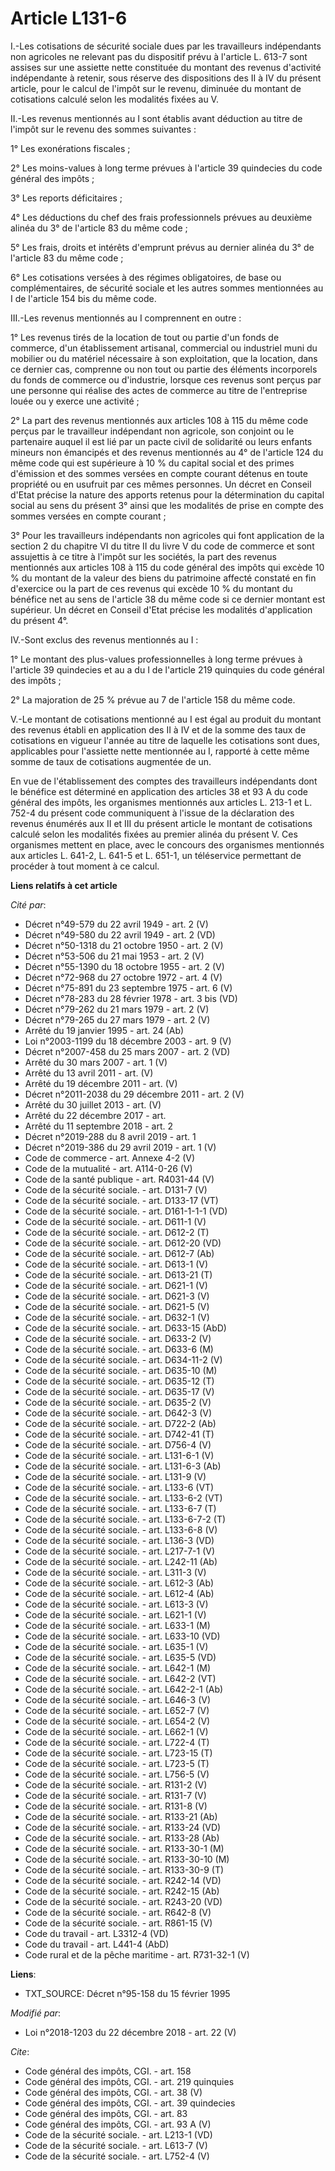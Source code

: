 # Article L131-6

I.-Les cotisations de sécurité sociale dues par les travailleurs indépendants non agricoles ne relevant pas du dispositif
prévu à l'article L. 613-7 sont assises sur une assiette nette constituée du montant des revenus d'activité indépendante à
retenir, sous réserve des dispositions des II à IV du présent article, pour le calcul de l'impôt sur le revenu, diminuée du
montant de cotisations calculé selon les modalités fixées au V. 

II.-Les revenus mentionnés au I sont établis avant déduction au titre de l'impôt sur le revenu des sommes suivantes : 

1° Les exonérations fiscales ; 

2° Les moins-values à long terme prévues à l'article 39 quindecies du code général des impôts ; 

3° Les reports déficitaires ; 

4° Les déductions du chef des frais professionnels prévues au deuxième alinéa du 3° de l'article 83 du même code ; 

5° Les frais, droits et intérêts d'emprunt prévus au dernier alinéa du 3° de l'article 83 du même code ; 

6° Les cotisations versées à des régimes obligatoires, de base ou complémentaires, de sécurité sociale et les autres sommes
mentionnées au I de l'article 154 bis du même code. 

III.-Les revenus mentionnés au I comprennent en outre : 

1° Les revenus tirés de la location de tout ou partie d'un fonds de commerce, d'un établissement artisanal, commercial ou
industriel muni du mobilier ou du matériel nécessaire à son exploitation, que la location, dans ce dernier cas, comprenne ou
non tout ou partie des éléments incorporels du fonds de commerce ou d'industrie, lorsque ces revenus sont perçus par une
personne qui réalise des actes de commerce au titre de l'entreprise louée ou y exerce une activité ; 

2° La part des revenus mentionnés aux articles 108 à 115 du même code perçus par le travailleur indépendant non agricole, son
conjoint ou le partenaire auquel il est lié par un pacte civil de solidarité ou leurs enfants mineurs non émancipés et des
revenus mentionnés au 4° de l'article 124 du même code qui est supérieure à 10 % du capital social et des primes d'émission
et des sommes versées en compte courant détenus en toute propriété ou en usufruit par ces mêmes personnes. Un décret en
Conseil d'Etat précise la nature des apports retenus pour la détermination du capital social au sens du présent 3° ainsi que
les modalités de prise en compte des sommes versées en compte courant ; 

3° Pour les travailleurs indépendants non agricoles qui font application de la section 2 du chapitre VI du titre II du livre
V du code de commerce et sont assujettis à ce titre à l'impôt sur les sociétés, la part des revenus mentionnés aux articles
108 à 115 du code général des impôts qui excède 10 % du montant de la valeur des biens du patrimoine affecté constaté en fin
d'exercice ou la part de ces revenus qui excède 10 % du montant du bénéfice net au sens de l'article 38 du même code si ce
dernier montant est supérieur. Un décret en Conseil d'Etat précise les modalités d'application du présent 4°. 

IV.-Sont exclus des revenus mentionnés au I : 

1° Le montant des plus-values professionnelles à long terme prévues à l'article 39 quindecies et au a du I de l'article 219
quinquies du code général des impôts ; 

2° La majoration de 25 % prévue au 7 de l'article 158 du même code. 

V.-Le montant de cotisations mentionné au I est égal au produit du montant des revenus établi en application des II à IV et
de la somme des taux de cotisations en vigueur l'année au titre de laquelle les cotisations sont dues, applicables pour
l'assiette nette mentionnée au I, rapporté à cette même somme de taux de cotisations augmentée de un. 

En vue de l'établissement des comptes des travailleurs indépendants dont le bénéfice est déterminé en application des
articles 38 et 93 A du code général des impôts, les organismes mentionnés aux articles L. 213-1 et L. 752-4 du présent code
communiquent à l'issue de la déclaration des revenus énumérés aux II et III du présent article le montant de cotisations
calculé selon les modalités fixées au premier alinéa du présent V. Ces organismes mettent en place, avec le concours des
organismes mentionnés aux articles L. 641-2, L. 641-5 et L. 651-1, un téléservice permettant de procéder à tout moment à ce
calcul.

**Liens relatifs à cet article**

_Cité par_:

  - Décret n°49-579 du 22 avril 1949 - art. 2 (V)
  - Décret n°49-580 du 22 avril 1949 - art. 2 (VD)
  - Décret n°50-1318 du 21 octobre 1950 - art. 2 (V)
  - Décret n°53-506 du 21 mai 1953 - art. 2 (V)
  - Décret n°55-1390 du 18 octobre 1955 - art. 2 (V)
  - Décret n°72-968 du 27 octobre 1972 - art. 4 (V)
  - Décret n°75-891 du 23 septembre 1975 - art. 6 (V)
  - Décret n°78-283 du 28 février 1978 - art. 3 bis (VD)
  - Décret n°79-262 du 21 mars 1979 - art. 2 (V)
  - Décret n°79-265 du 27 mars 1979 - art. 2 (V)
  - Arrêté du 19 janvier 1995 - art. 24 (Ab)
  - Loi n°2003-1199 du 18 décembre 2003 - art. 9 (V)
  - Décret n°2007-458 du 25 mars 2007 - art. 2 (VD)
  - Arrêté du 30 mars 2007 - art. 1 (V)
  - Arrêté du 13 avril 2011 - art. (V)
  - Arrêté du 19 décembre 2011 - art. (V)
  - Décret n°2011-2038 du 29 décembre 2011 - art. 2 (V)
  - Arrêté du 30 juillet 2013 - art. (V)
  - Arrêté du 22 décembre 2017 - art.
  - Arrêté du 11 septembre 2018 - art. 2
  - Décret n°2019-288 du 8 avril 2019 - art. 1
  - Décret n°2019-386 du 29 avril 2019 - art. 1 (V)
  - Code de commerce - art. Annexe 4-2 (V)
  - Code de la mutualité - art. A114-0-26 (V)
  - Code de la santé publique - art. R4031-44 (V)
  - Code de la sécurité sociale. - art. D131-7 (V)
  - Code de la sécurité sociale. - art. D133-17 (VT)
  - Code de la sécurité sociale. - art. D161-1-1-1 (VD)
  - Code de la sécurité sociale. - art. D611-1 (V)
  - Code de la sécurité sociale. - art. D612-2 (T)
  - Code de la sécurité sociale. - art. D612-20 (VD)
  - Code de la sécurité sociale. - art. D612-7 (Ab)
  - Code de la sécurité sociale. - art. D613-1 (V)
  - Code de la sécurité sociale. - art. D613-21 (T)
  - Code de la sécurité sociale. - art. D621-1 (V)
  - Code de la sécurité sociale. - art. D621-3 (V)
  - Code de la sécurité sociale. - art. D621-5 (V)
  - Code de la sécurité sociale. - art. D632-1 (V)
  - Code de la sécurité sociale. - art. D633-15 (AbD)
  - Code de la sécurité sociale. - art. D633-2 (V)
  - Code de la sécurité sociale. - art. D633-6 (M)
  - Code de la sécurité sociale. - art. D634-11-2 (V)
  - Code de la sécurité sociale. - art. D635-10 (M)
  - Code de la sécurité sociale. - art. D635-12 (T)
  - Code de la sécurité sociale. - art. D635-17 (V)
  - Code de la sécurité sociale. - art. D635-2 (V)
  - Code de la sécurité sociale. - art. D642-3 (V)
  - Code de la sécurité sociale. - art. D722-2 (Ab)
  - Code de la sécurité sociale. - art. D742-41 (T)
  - Code de la sécurité sociale. - art. D756-4 (V)
  - Code de la sécurité sociale. - art. L131-6-1 (V)
  - Code de la sécurité sociale. - art. L131-6-3 (Ab)
  - Code de la sécurité sociale. - art. L131-9 (V)
  - Code de la sécurité sociale. - art. L133-6 (VT)
  - Code de la sécurité sociale. - art. L133-6-2 (VT)
  - Code de la sécurité sociale. - art. L133-6-7 (T)
  - Code de la sécurité sociale. - art. L133-6-7-2 (T)
  - Code de la sécurité sociale. - art. L133-6-8 (V)
  - Code de la sécurité sociale. - art. L136-3 (VD)
  - Code de la sécurité sociale. - art. L217-7-1 (V)
  - Code de la sécurité sociale. - art. L242-11 (Ab)
  - Code de la sécurité sociale. - art. L311-3 (V)
  - Code de la sécurité sociale. - art. L612-3 (Ab)
  - Code de la sécurité sociale. - art. L612-4 (Ab)
  - Code de la sécurité sociale. - art. L613-3 (V)
  - Code de la sécurité sociale. - art. L621-1 (V)
  - Code de la sécurité sociale. - art. L633-1 (M)
  - Code de la sécurité sociale. - art. L633-10 (VD)
  - Code de la sécurité sociale. - art. L635-1 (V)
  - Code de la sécurité sociale. - art. L635-5 (VD)
  - Code de la sécurité sociale. - art. L642-1 (M)
  - Code de la sécurité sociale. - art. L642-2 (VT)
  - Code de la sécurité sociale. - art. L642-2-1 (Ab)
  - Code de la sécurité sociale. - art. L646-3 (V)
  - Code de la sécurité sociale. - art. L652-7 (V)
  - Code de la sécurité sociale. - art. L654-2 (V)
  - Code de la sécurité sociale. - art. L662-1 (V)
  - Code de la sécurité sociale. - art. L722-4 (T)
  - Code de la sécurité sociale. - art. L723-15 (T)
  - Code de la sécurité sociale. - art. L723-5 (T)
  - Code de la sécurité sociale. - art. L756-5 (V)
  - Code de la sécurité sociale. - art. R131-2 (V)
  - Code de la sécurité sociale. - art. R131-7 (V)
  - Code de la sécurité sociale. - art. R131-8 (V)
  - Code de la sécurité sociale. - art. R133-21 (Ab)
  - Code de la sécurité sociale. - art. R133-24 (VD)
  - Code de la sécurité sociale. - art. R133-28 (Ab)
  - Code de la sécurité sociale. - art. R133-30-1 (M)
  - Code de la sécurité sociale. - art. R133-30-10 (M)
  - Code de la sécurité sociale. - art. R133-30-9 (T)
  - Code de la sécurité sociale. - art. R242-14 (VD)
  - Code de la sécurité sociale. - art. R242-15 (Ab)
  - Code de la sécurité sociale. - art. R243-20 (VD)
  - Code de la sécurité sociale. - art. R642-8 (V)
  - Code de la sécurité sociale. - art. R861-15 (V)
  - Code du travail - art. L3312-4 (VD)
  - Code du travail - art. L441-4 (AbD)
  - Code rural et de la pêche maritime - art. R731-32-1 (V)

**Liens**:

  - TXT_SOURCE: Décret n°95-158 du 15 février 1995

_Modifié par_:

  - Loi n°2018-1203 du 22 décembre 2018 - art. 22 (V)

_Cite_:

  - Code général des impôts, CGI. - art. 158
  - Code général des impôts, CGI. - art. 219 quinquies
  - Code général des impôts, CGI. - art. 38 (V)
  - Code général des impôts, CGI. - art. 39 quindecies
  - Code général des impôts, CGI. - art. 83
  - Code général des impôts, CGI. - art. 93 A (V)
  - Code de la sécurité sociale. - art. L213-1 (VD)
  - Code de la sécurité sociale. - art. L613-7 (V)
  - Code de la sécurité sociale. - art. L752-4 (V)
